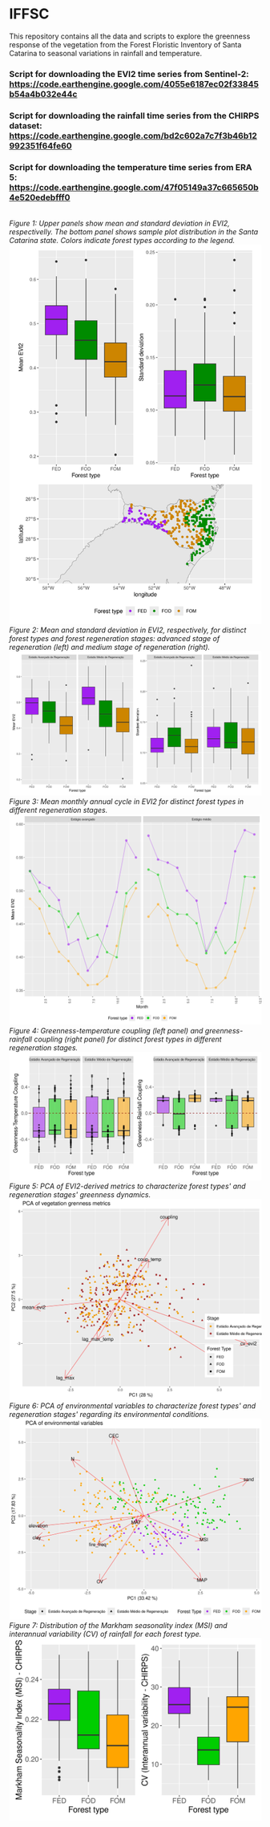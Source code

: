 # IFFSC
This repository contains all the data and scripts to explore the greenness response of the vegetation from the Forest Floristic Inventory of Santa Catarina to seasonal variations in rainfall and temperature.

### Script for downloading the EVI2 time series from Sentinel-2: https://code.earthengine.google.com/4055e6187ec02f33845b54a4b032e44c

### Script for downloading the rainfall time series from the CHIRPS dataset: https://code.earthengine.google.com/bd2c602a7c7f3b46b12992351f64fe60

### Script for downloading the temperature time series from ERA 5: <https://code.earthengine.google.com/47f05149a37c665650b4e520edebfff0>
<br>
<i>Figure 1:<i/> Upper panels show mean and standard deviation in EVI2, respectivelly. The bottom panel shows sample plot distribution in the Santa Catarina state. Colors indicate forest types according to the legend.
<img src="Fig_1.png">
<br>
<i>Figure 2:<i/> Mean and standard deviation in EVI2, respectively, for distinct forest types and forest regeneration stages: advanced stage of regeneration (left) and medium stage of regeneration (right).
<img src="Fig_2.png">
  <br>
<i>Figure 3:<i/> Mean monthly annual cycle in EVI2 for distinct forest types in different regeneration stages.
<img src="Fig_3.png">
<br><i>Figure 4:<i/> Greenness-temperature coupling (left panel) and greenness-rainfall coupling (right panel) for distinct forest types in different regeneration stages.
<img src="Fig_4.png">
<br>
<i>Figure 5:<i/> PCA of EVI2-derived metrics to characterize forest types' and regeneration stages' greenness dynamics.
<img src="Fig_5.png">
<br>
<i>Figure 6:<i/> PCA of environmental variables to characterize forest types' and regeneration stages' regarding its environmental conditions.
<img src="Fig_6.png">
  <br>
<i>Figure 7:<i/> Distribution of the Markham seasonality index (MSI) and interannual variability (CV) of rainfall for each forest type.
<img src="Fig_7.png">
